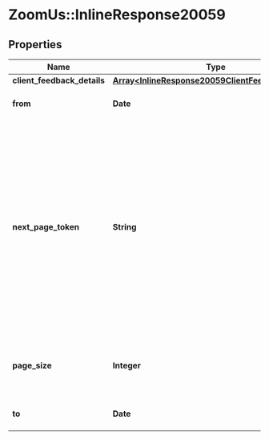 # ZoomUs::InlineResponse20059

## Properties
Name | Type | Description | Notes
------------ | ------------- | ------------- | -------------
**client_feedback_details** | [**Array&lt;InlineResponse20059ClientFeedbackDetails&gt;**](InlineResponse20059ClientFeedbackDetails.md) |  | [optional] 
**from** | **Date** | Start date for this report | [optional] 
**next_page_token** | **String** | The Next page token is used to paginate through large result sets. A next page token will be returned whenever the set of the available result list exceeds the page size. The expiration period is 15 minutes. | [optional] 
**page_size** | **Integer** | The amount of records returns within a single API call.  | [optional] 
**to** | **Date** | End date for this report | [optional] 


